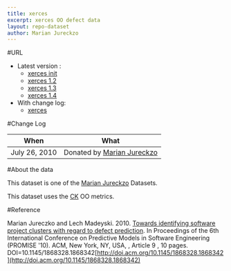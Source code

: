 ```yaml
---
title: xerces
excerpt: xerces OO defect data
layout: repo-dataset
author: Marian Jureckzo
---
```



#URL

  * Latest version :
    * [xerces init](https://terapromise.csc.ncsu.edu:8443/svn/repo/defect/ck/xerces/xerces-init.csv)
    * [xerces 1.2](https://terapromise.csc.ncsu.edu:8443/svn/repo/defect/ck/xerces/xerces-1.2.csv)
    * [xerces 1.3](https://terapromise.csc.ncsu.edu:8443/svn/repo/defect/ck/xerces/xerces-1.3.csv)
    * [xerces 1.4](https://terapromise.csc.ncsu.edu:8443/svn/repo/defect/ck/xerces/xerces-1.4.csv)
  * With change log:
    * [xerces](https://terapromise.csc.ncsu.edu:8443/svn/repo/defect/ck/xerces/)

#Change Log

When | What
---- | ----
July 26, 2010 | Donated by [Marian Jureckzo](/repo/people/data-donors/promise3.html)

#About the data

This dataset is one of the [Marian Jureckzo](/repo/people/data-donors/promise3.html) Datasets.

This dataset uses the [CK](/repo/defect/ck) OO metrics.

#Reference

Marian Jureczko and Lech Madeyski. 2010. [Towards identifying software project clusters with regard to defect prediction](http://dl.acm.org/citation.cfm?id=1868328.1868342&coll=DL&dl=GUIDE&CFID=96280125&CFTOKEN=47274353). In
Proceedings of the 6th International Conference on Predictive
Models in Software Engineering (PROMISE '10). ACM, New York,
NY, USA, , Article 9 , 10 pages. DOI=10.1145/1868328.1868342[http://doi.acm.org/10.1145/1868328.1868342](http://doi.acm.org/10.1145/1868328.1868342)
